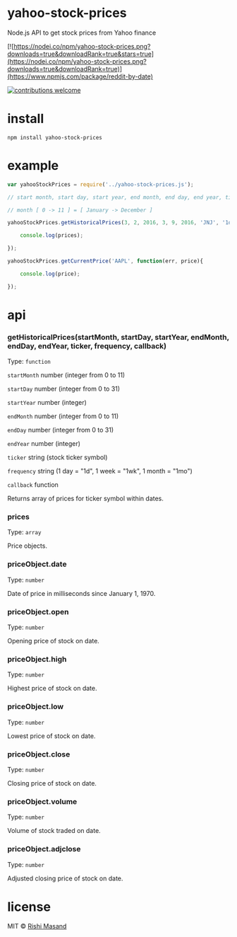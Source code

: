 # yahoo-stock-prices
Node.js API to get stock prices from Yahoo finance

[![https://nodei.co/npm/yahoo-stock-prices.png?downloads=true&downloadRank=true&stars=true](https://nodei.co/npm/yahoo-stock-prices.png?downloads=true&downloadRank=true)](https://www.npmjs.com/package/reddit-by-date)

[![contributions welcome](https://img.shields.io/badge/contributions-welcome-brightgreen.svg?style=flat)](https://github.com/darthbatman/yahoo-stock-prices)


# install

```
npm install yahoo-stock-prices
```

# example

```js
var yahooStockPrices = require('../yahoo-stock-prices.js');

// start month, start day, start year, end month, end day, end year, ticker, frequency

// month [ 0 -> 11 ] = [ January -> December ]

yahooStockPrices.getHistoricalPrices(3, 2, 2016, 3, 9, 2016, 'JNJ', '1d', function(err, prices){

	console.log(prices);

});

yahooStockPrices.getCurrentPrice('AAPL', function(err, price){

	console.log(price);

});
```

# api

### getHistoricalPrices(startMonth, startDay, startYear, endMonth, endDay, endYear, ticker, frequency, callback)

Type: `function`

```startMonth``` number (integer from 0 to 11)

```startDay``` number (integer from 0 to 31)

```startYear``` number (integer)

```endMonth``` number (integer from 0 to 11)

```endDay``` number (integer from 0 to 31)

```endYear``` number (integer)

```ticker``` string (stock ticker symbol)

```frequency``` string (1 day = "1d", 1 week = "1wk", 1 month = "1mo")

```callback``` function

Returns array of prices for ticker symbol within dates. 

### prices

Type: `array`

Price objects.

### priceObject.date

Type: `number`

Date of price in milliseconds since January 1, 1970.

### priceObject.open

Type: `number`

Opening price of stock on date.

### priceObject.high

Type: `number`

Highest price of stock on date.

### priceObject.low

Type: `number`

Lowest price of stock on date.

### priceObject.close

Type: `number`

Closing price of stock on date.

### priceObject.volume

Type: `number`

Volume of stock traded on date.

### priceObject.adjclose

Type: `number`

Adjusted closing price of stock on date.

# license

MIT © [Rishi Masand](https://github.com/darthbatman)